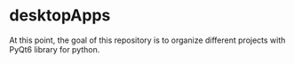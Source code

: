 # desktopApps
At this point, the goal of this repository is to organize different projects with PyQt6 library for python.
